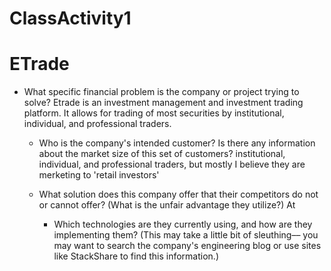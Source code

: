 # ClassActivity1

# ETrade

* What specific financial problem is the company or project trying to solve?
    Etrade is an investment management and investment trading platform. It allows for trading of most securities by institutional, individual, and professional traders.

    * Who is the company's intended customer?  Is there any information about the market size of this set of customers?
        institutional, individual, and professional traders, but mostly I believe they are merketing to 'retail investors'

	* What solution does this company offer that their competitors do not or cannot offer? (What is the unfair advantage they utilize?)
	    At 

	    * Which technologies are they currently using, and how are they implementing them? (This may take a little bit of sleuthing–– you may want to search the company's engineering blog or use sites like StackShare to find this information.)
